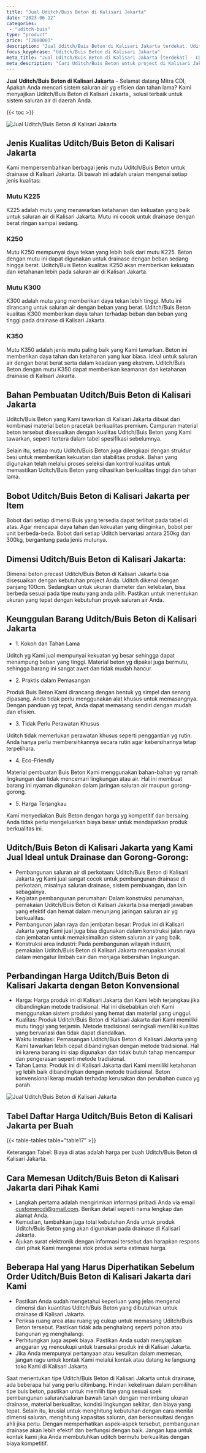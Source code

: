 ```yaml
---
title: "Jual Uditch/Buis Beton di Kalisari Jakarta"
date: "2023-06-12"
categories:
 - "uditch-buis"
type: "product"
price: "[200000]"
description: "Jual Uditch/Buis Beton di Kalisari Jakarta terdekat. Uditch/Buis Beton ini sering digunakan dalam proyek konstruksi sebagai saluran pembuangan yang kuat dan awet. Hubungi kami untuk mendapatkan lebih lanjut."
focus_keyphrase: "Uditch/Buis Beton di Kalisari Jakarta"
meta_title: "Jual Uditch/Buis Beton di Kalisari Jakarta [terdekat] - CDI"
meta_description: "Cari Uditch/Buis Beton untuk project di Kalisari Jakarta? Kami menyediakan Uditch/Buis Beton yang berkualitas untuk infrastruktur saluran pembuangan. Dapatkan penawaran terbaik sekarang."
---
```


**Jual Uditch/Buis Beton di Kalisari Jakarta** – Selamat datang Mitra CDI, Apakah Anda mencari sistem saluran air yg efisien dan tahan lama? Kami menyajikan Uditch/Buis Beton di Kalisari Jakarta,, solusi terbaik untuk sistem saluran air di daerah Anda.

{{< toc >}}

![Jual Uditch/Buis Beton di Kalisari Jakarta](/images/uditch-buis/uditch-beton-20.jpg)

## Jenis Kualitas Uditch/Buis Beton di Kalisari Jakarta

Kami mempersembahkan berbagai jenis mutu Uditch/Buis Beton untuk drainase di Kalisari Jakarta. Di bawah ini adalah uraian mengenai setiap jenis kualitas:

### Mutu K225

K225 adalah mutu yang menawarkan ketahanan dan kekuatan yang baik untuk saluran air di Kalisari Jakarta. Mutu ini cocok untuk drainase dengan berat ringan sampai sedang.

### K250

Mutu K250 mempunyai daya tekan yang lebih baik dari mutu K225. Beton dengan mutu ini dapat digunakan untuk drainase dengan beban sedang hingga berat. Uditch/Buis Beton kualitas K250 akan memberikan kekuatan dan ketahanan lebih pada saluran air di Kalisari Jakarta.

### Mutu K300

K300 adalah mutu yang memberikan daya tekan lebih tinggi. Mutu ini dirancang untuk saluran air dengan beban yang berat. Uditch/Buis Beton kualitas K300 memberikan daya tahan terhadap beban dan beban yang tinggi pada drainase di Kalisari Jakarta.

### K350

Mutu K350 adalah jenis mutu paling baik yang Kami tawarkan. Beton ini memberikan daya tahan dan ketahanan yang luar biasa. Ideal untuk saluran air dengan berat berat serta dalam keadaan yang ekstrem. Uditch/Buis Beton dengan mutu K350 dapat memberikan keamanan dan ketahanan drainase di Kalisari Jakarta.

## Bahan Pembuatan Uditch/Buis Beton di Kalisari Jakarta

Uditch/Buis Beton yang Kami tawarkan di Kalisari Jakarta dibuat dari kombinasi material beton pracetak berkualitas premium. Campuran material beton tersebut disesuaikan dengan kualitas Uditch/Buis Beton yang Kami tawarkan, seperti tertera dalam tabel spesifikasi sebelumnya.

Selain itu, setiap mutu Uditch/Buis Beton juga dilengkapi dengan struktur besi untuk memberikan kekuatan dan stabilitas produk. Bahan yang digunakan telah melalui proses seleksi dan kontrol kualitas untuk memastikan Uditch/Buis Beton yang dihasilkan berkualitas tinggi dan tahan lama.

## Bobot Uditch/Buis Beton di Kalisari Jakarta per Item

Bobot dari setiap dimensi Buis yang tersedia dapat terlihat pada tabel di atas. Agar mencapai daya tahan dan kekuatan yang diinginkan, bobot per unit berbeda-beda. Bobot dari setiap Uditch bervariasi antara 250kg dan 300kg, bergantung pada jenis mutunya.

## Dimensi Uditch/Buis Beton di Kalisari Jakarta:

Dimensi beton precast Uditch/Buis Beton di Kalisari Jakarta bisa disesuaikan dengan kebutuhan project Anda. Uditch dikenal dengan panjang 100cm. Sedangkan untuk ukuran diameter dan ketebalan, bisa berbeda sesuai pada tipe mutu yang anda pilih. Pastikan untuk menentukan ukuran yang tepat dengan kebutuhan proyek saluran air Anda.

## Keunggulan Barang Uditch/Buis Beton di Kalisari Jakarta

*   1\. Kokoh dan Tahan Lama

Uditch yg Kami jual mempunyai kekuatan yg besar sehingga dapat menampung beban yang tinggi. Material beton yg dipakai juga bermutu, sehingga barang ini sangat awet dan tidak mudah hancur.
*   2\. Praktis dalam Pemasangan

Produk Buis Beton Kami dirancang dengan bentuk yg simpel dan senang dipasang. Anda tidak perlu menggunakan alat khusus untuk memasangnya. Dengan panduan yg tepat, Anda dapat memasang sendiri dengan mudah dan efisien.
*   3\. Tidak Perlu Perawatan Khusus

Uditch tidak memerlukan perawatan khusus seperti penggantian yg rutin. Anda hanya perlu membersihkannya secara rutin agar kebersihannya tetap terpelihara.
*   4\. Eco-Friendly

Material pembuatan Buis Beton Kami menggunakan bahan-bahan yg ramah lingkungan dan tidak mencemari lingkungan atau air. Hal ini membuat barang ini nyaman digunakan dalam jaringan saluran air maupun gorong-gorong.
*   5\. Harga Terjangkau

Kami menyediakan Buis Beton dengan harga yg kompetitif dan bersaing. Anda tidak perlu mengeluarkan biaya besar untuk mendapatkan produk berkualitas ini.

## Uditch/Buis Beton di Kalisari Jakarta yang Kami Jual Ideal untuk Drainase dan Gorong-Gorong:

*   Pembangunan saluran air di perkotaan: Uditch/Buis Beton di Kalisari Jakarta yg Kami jual sangat cocok untuk pembangunan drainase di perkotaan, misalnya saluran drainase, sistem pembuangan, dan lain sebagainya.
*   Kegiatan pembangunan perumahan: Dalam konstruksi perumahan, pemakaian Uditch/Buis Beton di Kalisari Jakarta bisa menjadi jawaban yang efektif dan hemat dalam menunjang jaringan saluran air yg berkualitas.
*   Pembangunan jalan raya dan jembatan besar: Produk ini di Kalisari Jakarta yang Kami jual juga bisa digunakan dalam konstruksi jalan raya dan jembatan untuk memaksimalkan sistem saluran air yang baik.
*   Konstruksi area industri: Pada pembangunan wilayah industri, pemakaian Uditch/Buis Beton di Kalisari Jakarta merupakan krusial dalam mengatur limbah cair dan menjaga kebersihan lingkungan.

## Perbandingan Harga Uditch/Buis Beton di Kalisari Jakarta dengan Beton Konvensional

*   Harga: Harga produk ini di Kalisari Jakarta dari Kami lebih terjangkau jika dibandingkan metode tradisional. Hal ini disebabkan oleh Kami menggunakan sistem produksi yang hemat dan material yang unggul.
*   Kualitas: Produk Uditch/Buis Beton di Kalisari Jakarta dari Kami memiliki mutu tinggi yang terjamin. Metode tradisional seringkali memiliki kualitas yang bervariasi dan tidak dapat diandalkan.
*   Waktu Instalasi: Pemasangan Uditch/Buis Beton di Kalisari Jakarta yang Kami tawarkan lebih cepat dibandingkan dengan metode tradisional. Hal ini karena barang ini siap digunakan dan tidak butuh tahap mencampur dan pengerasan seperti metode tradisional.
*   Tahan Lama: Produk ini di Kalisari Jakarta dari Kami memiliki ketahanan yg lebih baik dibandingkan dengan metode tradisional. Beton konvensional kerap mudah terhadap kerusakan dan perubahan cuaca yg parah.

![Jual Uditch/Buis Beton di Kalisari Jakarta](/images/uditch-buis/buis-beton-24.jpg)

## Tabel Daftar Harga Uditch/Buis Beton di Kalisari Jakarta per Buah

{{< table-tables table="table17" >}}

Keterangan Tabel: Biaya di atas adalah harga per buah Uditch/Buis Beton di Kalisari Jakarta.

## Cara Memesan Uditch/Buis Beton di Kalisari Jakarta dari Pihak Kami

*   Langkah pertama adalah mengirimkan informasi pribadi Anda via email customercdi@gmail.com. Berikan detail seperti nama lengkap dan alamat Anda.
*   Kemudian, tambahkan juga total kebutuhan Anda untuk produk Uditch/Buis Beton yang akan digunakan pada drainase di Kalisari Jakarta.
*   Ajukan surat elektronik dengan informasi tersebut dan harapkan respons dari pihak Kami mengenai stok produk serta estimasi harga.

## Beberapa Hal yang Harus Diperhatikan Sebelum Order Uditch/Buis Beton di Kalisari Jakarta dari Kami

*   Pastikan Anda sudah mengetahui keperluan yang jelas mengenai dimensi dan kuantitas Uditch/Buis Beton yang dibutuhkan untuk drainase di Kalisari Jakarta.
*   Periksa ruang area atau ruang yg cukup untuk memasang Uditch/Buis Beton tersebut. Pastikan tidak ada penghalang seperti pohon atau bangunan yg menghalangi.
*   Perhitungkan juga aspek biaya. Pastikan Anda sudah menyiapkan anggaran yg mencukupi untuk transaksi produk ini di Kalisari Jakarta.
*   Jika Anda mempunyai pertanyaan atau kesulitan dalam memesan, jangan ragu untuk kontak Kami melalui kontak atau datang ke langsung toko Kami di Kalisari Jakarta.

Saat menentukan tipe Uditch/Buis Beton di Kalisari Jakarta untuk drainase, ada beberapa hal yang perlu ditimbang. Hindari kekeliruan dalam pemilihan tipe buis beton, pastikan untuk memilih tipe yang sesuai spek pembangunan saluran/saluran bawah tanah dengan menimbang ukuran drainase, material berkualitas, kondisi lingkungan sekitar, dan biaya yang tepat. Selain itu, krusial untuk menghitung kebutuhan dengan cara menilai dimensi saluran, menghitung kapasitas saluran, dan berkonsultasi dengan ahli jika perlu. Dengan memperhatikan aspek-aspek tersebut, pembangunan drainase akan lebih efektif dan berfungsi dengan baik. Jangan lupa untuk kontak kami jika Anda membutuhkan uditch bermutu berkualitas dengan biaya kompetitif.